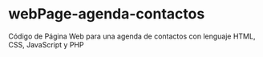 # webPage-agenda-contactos

Código de Página Web para una agenda de contactos con lenguaje HTML, CSS, JavaScript y PHP
